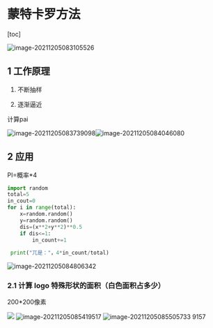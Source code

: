 # 蒙特卡罗方法

[toc]

![image-20211205083105526](imgs/image-20211205083105526.png)

## 1 工作原理

1. 不断抽样

2. 逐渐逼近

计算pai

![image-20211205083739098](imgs/image-20211205083739098.png)![image-20211205084046080](imgs/image-20211205084046080.png)

## 2 应用

PI=概率*4

```python
import random
total=5
in_cout=0
for i in range(total):
    x=random.random()
    y=random.random()
    dis=(x**2+y**2)**0.5
    if dis<=1:
        in_count+=1
        
 print("兀是："，4*in_count/total)

```

![image-20211205084806342](imgs/image-20211205084806342.png)

### 2.1 计算 logo 特殊形状的面积（白色面积占多少）

200\*200像素

![](imgs/image-20211205085151768.png)
![image-20211205085419517](imgs/image-20211205085419517.png)
![image-20211205085505733](imgs/image-20211205085505733.png)
9157